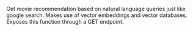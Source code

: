 Get movie recommendation based on natural language queries just like google search. Makes use of vector embeddings and vector databases. Exposes this function through a GET endpoint.

